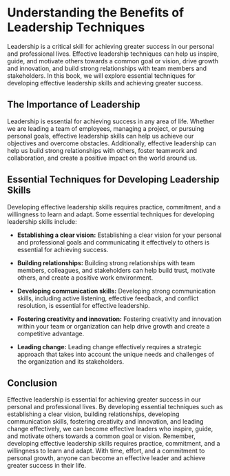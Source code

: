 Understanding the Benefits of Leadership Techniques
=================================================================

Leadership is a critical skill for achieving greater success in our personal and professional lives. Effective leadership techniques can help us inspire, guide, and motivate others towards a common goal or vision, drive growth and innovation, and build strong relationships with team members and stakeholders. In this book, we will explore essential techniques for developing effective leadership skills and achieving greater success.

The Importance of Leadership
----------------------------

Leadership is essential for achieving success in any area of life. Whether we are leading a team of employees, managing a project, or pursuing personal goals, effective leadership skills can help us achieve our objectives and overcome obstacles. Additionally, effective leadership can help us build strong relationships with others, foster teamwork and collaboration, and create a positive impact on the world around us.

Essential Techniques for Developing Leadership Skills
-----------------------------------------------------

Developing effective leadership skills requires practice, commitment, and a willingness to learn and adapt. Some essential techniques for developing leadership skills include:

* **Establishing a clear vision:** Establishing a clear vision for your personal and professional goals and communicating it effectively to others is essential for achieving success.

* **Building relationships:** Building strong relationships with team members, colleagues, and stakeholders can help build trust, motivate others, and create a positive work environment.

* **Developing communication skills:** Developing strong communication skills, including active listening, effective feedback, and conflict resolution, is essential for effective leadership.

* **Fostering creativity and innovation:** Fostering creativity and innovation within your team or organization can help drive growth and create a competitive advantage.

* **Leading change:** Leading change effectively requires a strategic approach that takes into account the unique needs and challenges of the organization and its stakeholders.

Conclusion
----------

Effective leadership is essential for achieving greater success in our personal and professional lives. By developing essential techniques such as establishing a clear vision, building relationships, developing communication skills, fostering creativity and innovation, and leading change effectively, we can become effective leaders who inspire, guide, and motivate others towards a common goal or vision. Remember, developing effective leadership skills requires practice, commitment, and a willingness to learn and adapt. With time, effort, and a commitment to personal growth, anyone can become an effective leader and achieve greater success in their life.
